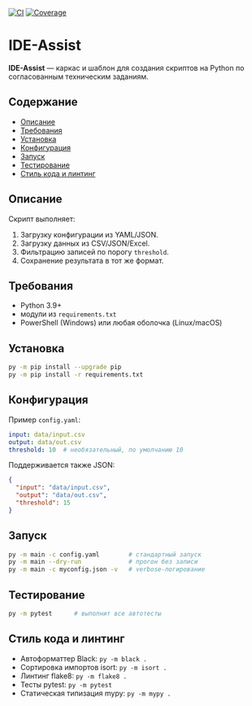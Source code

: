 [![CI](https://github.com/dimaz76/IDE-Assist/actions/workflows/ci.yml/badge.svg)](https://github.com/dimaz76/IDE-Assist/actions)
[![Coverage](https://img.shields.io/codecov/c/github/dimaz76/IDE-Assist)](https://codecov.io/gh/dimaz76/IDE-Assist)

# IDE-Assist

**IDE-Assist** — каркас и шаблон для создания скриптов на Python по согласованным техническим заданиям.

## Содержание

- [Описание](#описание)
- [Требования](#требования)
- [Установка](#установка)
- [Конфигурация](#конфигурация)
- [Запуск](#запуск)
- [Тестирование](#тестирование)
- [Стиль кода и линтинг](#стиль-кода-и-линтинг)

## Описание

Скрипт выполняет:
1. Загрузку конфигурации из YAML/JSON.
2. Загрузку данных из CSV/JSON/Excel.
3. Фильтрацию записей по порогу `threshold`.
4. Сохранение результата в тот же формат.

## Требования

- Python 3.9+
- модули из `requirements.txt`
- PowerShell (Windows) или любая оболочка (Linux/macOS)

## Установка

```bash
py -m pip install --upgrade pip
py -m pip install -r requirements.txt
```

## Конфигурация

Пример `config.yaml`:

```yaml
input: data/input.csv
output: data/out.csv
threshold: 10  # необязательный, по умолчанию 10
```

Поддерживается также JSON:
```json
{
  "input": "data/input.csv",
  "output": "data/out.csv",
  "threshold": 15
}
```

## Запуск

```bash
py -m main -c config.yaml        # стандартный запуск
py -m main --dry-run             # прогон без записи
py -m main -c myconfig.json -v   # verbose-логирование
```

## Тестирование

```bash
py -m pytest      # выполнит все автотесты
```

## Стиль кода и линтинг

- Автоформаттер Black: `py -m black .`
- Сортировка импортов isort: `py -m isort .`
- Линтинг flake8: `py -m flake8 .`
- Тесты pytest: `py -m pytest`
- Статическая типизация mypy: `py -m mypy .`
